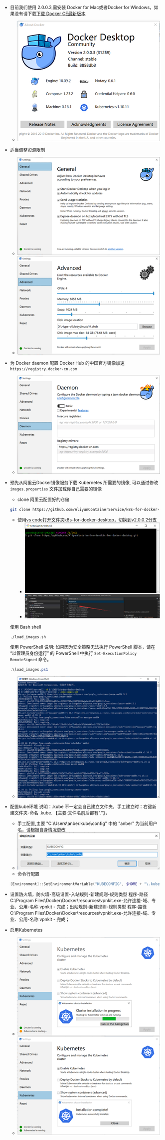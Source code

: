 * 目前我们使用 2.0.0.3,需安装  Docker for Mac或者Docker for Windows，如果没有请下载[下载 Docker CE最新版本](https://store.docker.com/search?type=edition&offering=community)
    * ![about](images/about.png)
* 适当调整资源限制
    * ![general](images/general.png)
    * ![advanced](images/advanced.png)

* 为 Docker daemon 配置 Docker Hub 的中国官方镜像加速 ```https://registry.docker-cn.com```
    * ![daemon](images/daemon.png)

* 预先从阿里云Docker镜像服务下载 Kubernetes 所需要的镜像, 可以通过修改 ```images.properties``` 文件加载你自己需要的镜像
    * clone 阿里云配置好的仓储
    ```bash
    git clone https://github.com/AliyunContainerService/k8s-for-docker-desktop.git
    ```
    * 使用vs code打开文件夹k8s-for-docker-desktop，切换到v2.0.0.2分支
      * ![clone](images/clone.png)
      * ![2.0.0.2](images/2.0.0.2.png)

    使用 Bash shell

    ```bash
    ./load_images.sh
    ```
    使用 PowerShell
    说明: 如果因为安全策略无法执行 PowerShell 脚本，请在 “以管理员身份运行” 的 PowerShell 中执行 ```Set-ExecutionPolicy RemoteSigned``` 命令。 

    ```powershell
    .\load_images.ps1
    ```
     * ![images](images/images.png)

* 配置kube环境 
说明：.kube 不一定会自己建立文件夹，手工建立时：右键新建文件夹-命名 .kube. 【主要:文件名前后都有"."】，

   * 手工配置,主要 "C:\Users\anber\.kube\config" 中的 "anber" 为当前用户名，请根据自身情况更改
    * ![env](images/env.png)
   * 命令行配置
    ```powershell
    [Environment]::SetEnvironmentVariable("KUBECONFIG", $HOME + "\.kube\config", [EnvironmentVariableTarget]::Machine)
    ```
* 设置防火墙，防火墙-高级设置-入站规则-新建规则-规则类型 程序-路径 C:\Program Files\Docker\Docker\resources\vpnkit.exe-允许连接-域、专业、公用-名称 vpnkit - 完成；出站规则-新建规则-规则类型 程序-路径 C:\Program Files\Docker\Docker\resources\vpnkit.exe-允许连接-域、专业、公用-名称 vpnkit - 完成；

* 启用Kubernetes
    * ![kube](images/kube.png)
    * ![completed](images/completed.png)

